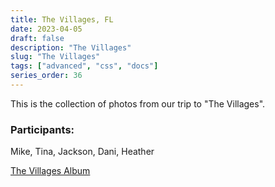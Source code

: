 ```yaml
---
title: The Villages, FL
date: 2023-04-05
draft: false
description: "The Villages"
slug: "The Villages"
tags: ["advanced", "css", "docs"]
series_order: 36
---
```


This is the collection of photos from our trip to "The Villages".


### Participants:
Mike, Tina, Jackson, Dani, Heather

[The Villages Album](https://photos.app.goo.gl/YaiVLdaomsEAk9U69)
